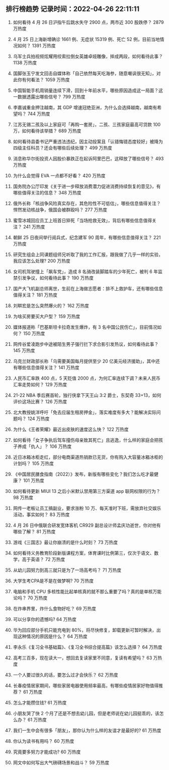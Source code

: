
## 排行榜趋势 记录时间：2022-04-26 22:11:11
  
  1. 如何看待  4 月 26 日沪指午后跳水失守 2900 点，两市近 300 股跌停？ 2879 万热度
    
  2. 4 月 25 日上海新增确诊 1661 例、无症状 15319 例、死亡 52 例，目前当地情况如何？ 1391 万热度
    
  3. 乌军士兵拍视频炫耀用绞索拉倒女英雄卓娅雕像，摔成两段，如何看待此事？ 1138 万热度
    
  4. 国脚张玉宁发文回击自媒体称「自己依然每天吃海参，随意嘲讽很无知」，对此你有何看法？ 1059 万热度
    
  5. 中国智能手机周销量连续下滑，回到十年前水平，哪些原因造成这一局面？这一数据透露出哪些信号？ 799 万热度
    
  6. 李嘉诚重金押注越南，其 GDP 增速冠绝亚洲，为什么会选择越南，越南有希望吗？ 744 万热度
    
  7. 江苏无锡二孩及以上家庭可「再购一套房」，二孩、三孩家庭最高可贷款 100 万，如何看待该举措？ 689 万热度
    
  8. 如何看待县委书记严重违法违纪，因主动投案且「认错悔错态度较好」被降为四级主任科员？还会有哪些后续处理？ 499 万热度
    
  9. 消息称华尔街投资人因股价暴跌正在起诉阿里巴巴，这释放了哪些信号？ 493 万热度
    
  10. 为什么会觉得 EVA 一点都不好看？ 420 万热度
    
  11. 国务院办公厅印发《关于进一步释放消费潜力促进消费持续恢复的意见》，有哪些值得关注的信息？ 348 万热度
    
  12. 俄外长称「核战争风险真实存在，其危险性不可低估」，哪些信息值得关注？悍然发动核战争，俄国会被群殴吗？ 277 万热度
    
  13. 蜜雪冰城回应员工上班首日猝死「当场抢救无效」，背后有哪些信息值得关注？ 241 万热度
    
  14. 朝鲜 25 日夜间举行阅兵式，纪念建军 90 周年，有哪些信息值得关注？ 221 万热度
    
  15. 研究生组会上同课题组师兄听取了我的工作汇报，跟我做了几乎一样的实验，我应该怎么处理? 200 万热度
    
  16. 女司机驾驶撞上「飙车党」，造成 8 名骑改装脚踏车的少年死亡，被判 6 年监禁引发争议，如何看待此事？ 190 万热度
    
  17. 国产大飞机副总师离世，生前在上海做志愿者：排不上救护车，还有哪些信息值得关注？ 181 万热度
    
  18. 刘畊宏是怎么突然爆火的？ 162 万热度
    
  19. 为啥买房要买大户型？ 159 万热度
    
  20. 媒体报道称「巴基斯坦卡拉奇发生爆炸，有 3 名中国公民伤亡」，目前情况如何？ 150 万热度
    
  21. 网传谷爱凌跑步中途被陌生男子强行拦下求合影引发热议，如何看待此事？ 145 万热度
    
  22. 乌克兰财政部长称「乌需要美国每月提供至少 20 亿美元经济援助」，其中还有哪些信息值得关注？ 141 万热度
    
  23. 人民币汇率跌 400 点，5 天贬值 2000 点，为何汇率连续下调？未来人民币汇率走势如何？ 129 万热度
    
  24. 21-22 NBA 季后赛首轮，独行侠拿下天王山 3:2 爵士，东契奇 33+13，如何评价这场比赛？ 126 万热度
    
  25. 北大教授姚洋呼吁「免去应届生租房押金」，落实难度有多大？能解决实际问题吗？ 124 万热度
    
  26. 为什么《王者荣耀》最近出皮肤的速度这么快？ 122 万热度
    
  27. 如何看待「女子争执后驾车撞伤母亲致其死亡」且逃逸，什么样的家庭会把孩子养成「仇人」？ 106 万热度
    
  28. 近日冰箱冰柜走红，部分电商渠道热销款已无货，你有购入大容量冰箱冰柜的计划吗？ 105 万热度
    
  29. 《中国居民膳食指南（2022）》发布，新版有哪些变化？我们怎么吃才最健康？ 101 万热度
    
  30. 如何看待更新 MIUI 13 之后小米默认禁用第三方渠道 app 联网权限的行为？ 98 万热度
    
  31. 网传一老板让员工搞副业，要求涨粉 10 万、每天准时下班，需放弃社交娱乐活动，事实如何？ 83 万热度
    
  32. 4 月 26 日中俄联合研发宽体客机 CR929 副总设计师孟庆功逝世，你对他有哪些了解？ 81 万热度
    
  33. 游戏《三国志》最让你崩溃的是什么时刻？ 73 万热度
    
  34. 如何看待义务教育阶段新版课程方案，体育课时比例第三，仅次于语文、数学，高于英语？ 72 万热度
    
  35. 从幼儿园努力到高三就只是为了一场高考吗？ 71 万热度
    
  36. 大学生考CPA是不是在做梦啊? 70 万热度
    
  37. 电脑和手机 CPU 多核性能比起单核真的就不那么重要了吗？真的是单核万能论吗？ 70 万热度
    
  38. 在炸串界里，炸什么食物好吃？ 69 万热度
    
  39. 可以分享你的遗憾吗? 64 万热度
    
  40. 华为回应部分手机只能充电到  80%，将尽快修复，卸载更新可暂时解决，出现这种情况的原因是什么？ 64 万热度
    
  41. 李永乐《复习全书基础篇》、《复习全书综合提高篇》该怎么选择？ 64 万热度
    
  42. 高考三百多，现在读大一，想回去复读家里不同意，复读有希望吗？ 63 万热度
    
  43. 一个人要过很久的话，要怎么过才会快乐？ 62 万热度
    
  44. 长春疫情居家期间，哪些家居电器使用频率最高，有哪些疫情居家好物值得推荐？ 61 万热度
    
  45. 怎么才能攒住钱? 61 万热度
    
  46. 小朋友哭了快 2 个月了还是不想去幼儿园，但是老师说在幼儿园挺乖的，该怎么办？ 61 万热度
    
  47. 我们一生中会有很多「朋友」，那你认为什么样的友谊才是最好的? 61 万热度
    
  48. 你认为读书有用吗？ 60 万热度
    
  49. 究竟要多努力才能成功? 60 万热度
    
  50. 网文中如何写出大气磅礴场景和战斗？ 59 万热度
    